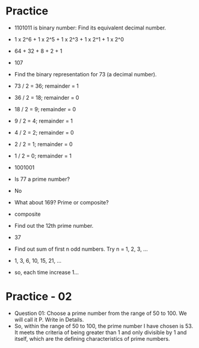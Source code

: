 # Practice

- 1101011 is binary number: Find its equivalent decimal number.
- 1 x 2^6 + 1 x 2^5 + 1 x 2^3 + 1 x 2^1 + 1 x 2^0
- 64 + 32 + 8 + 2 + 1
- 107

- Find the binary representation for 73 (a decimal number).
- 73 / 2 = 36; remainder = 1
- 36 / 2 = 18; remainder = 0
- 18 / 2 = 9; remainder = 0
- 9 / 2 = 4; remainder = 1
- 4 / 2 = 2; remainder = 0
- 2 / 2 = 1; remainder = 0
- 1 / 2 = 0; remainder = 1
- 1001001

- Is 77 a prime number?
- No

- What about 169? Prime or composite?
- composite

- Find out the 12th prime number.
- 37

- Find out sum of first n odd numbers. Try n = 1, 2, 3, ...
- 1, 3, 6, 10, 15, 21, ...
- so, each time increase 1...

# Practice - 02

- Question 01: Choose a prime number from the range of 50 to 100. We will call it P. Write in Details.
- So, within the range of 50 to 100, the prime number I have chosen is 53. It meets the criteria of being greater than 1 and only divisible by 1 and itself, which are the defining characteristics of prime numbers.
